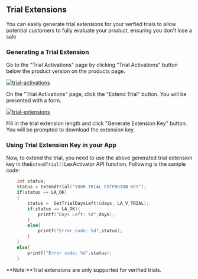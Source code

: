 ## Trial Extensions

You can easily generate trial extensions for your verfied trials to allow potential customers to fully evaluate your product, ensuring you don't lose a sale

### Generating a Trial Extension

Go to the "Trial Activations" page by clicking "Trial Activations" button below the product version on the products page.

[![](https://cryptlex.com/public/img/docs/products.png "trial-activations")](https://cryptlex.com/public/img/docs/products.png)

On the "Trial Activations" page, click the "Extend Trial" button. You will be presented with a form.

[![](https://cryptlex.com/public/img/docs/trial-extension.png "trial-extensions")](https://cryptlex.com/public/img/docs/trial-extension.png)

Fill in the trial extension length and click "Generate Extension Key" button. You will be prompted to download the extension key.

### Using Trial Extension Key in your App

Now, to extend the trial, you need to use the above generated trial extension key in the`ExtendTrial()`LexActivator API function. Following is the sample code:

```c
    int status;
    status = ExtendTrial("YOUR TRIAL EXTENSION KEY");
    if(status == LA_OK)
    {
        status =  GetTrialDaysLeft(&days, LA_V_TRIAL);
        if(status == LA_OK){
            printf("Days Left: %d",days);
        }
        else{
            printf("Error code: %d",status);
        }
    }
    else{
        printf("Error code: %d",status);
    }
```

**Note:**Trial extensions are only supported for verified trials.

